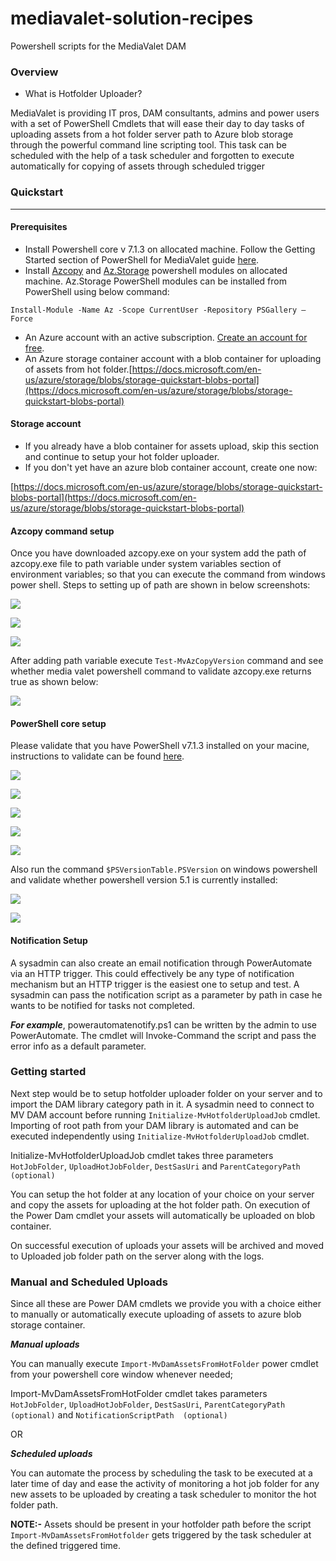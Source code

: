 # mediavalet-solution-recipes
Powershell scripts for the MediaValet DAM

### Overview
* What is Hotfolder Uploader?
  
 MediaValet is providing IT pros, DAM consultants, admins and power users with a set of PowerShell Cmdlets that will ease their day to day tasks of uploading assets from a hot folder server path to Azure blob storage through the powerful command line scripting tool.
 This task can be scheduled with the help of a task scheduler and forgotten to execute automatically for copying of assets through scheduled trigger
 

### Quickstart	
--- 
#### Prerequisites
*	Install Powershell core v 7.1.3 on allocated machine. Follow the Getting Started section of PowerShell for MediaValet guide [here](https://powershell.mediavalet.com/).
*	Install [Azcopy](https://docs.microsoft.com/en-us/azure/storage/common/storage-use-azcopy-v10) and [Az.Storage](https://docs.microsoft.com/en-us/powershell/azure/install-az-ps?view=azps-6.2.1) powershell modules on allocated machine.
Az.Storage PowerShell modules can be installed from PowerShell using below command:
```
Install-Module -Name Az -Scope CurrentUser -Repository PSGallery –Force
```
*	An Azure account with an active subscription. [Create an account for free](https://azure.microsoft.com/free/?WT.mc_id=A261C142F).
*	An Azure storage container account with a blob container for uploading of assets from hot folder.[https://docs.microsoft.com/en-us/azure/storage/blobs/storage-quickstart-blobs-portal](https://docs.microsoft.com/en-us/azure/storage/blobs/storage-quickstart-blobs-portal)

#### Storage account
*	If you already have a blob container for assets upload, skip this section and continue to setup your hot folder uploader.
*	If you don't yet have an azure blob container account, create one now: 

[https://docs.microsoft.com/en-us/azure/storage/blobs/storage-quickstart-blobs-portal](https://docs.microsoft.com/en-us/azure/storage/blobs/storage-quickstart-blobs-portal)

#### Azcopy command setup
Once you have downloaded azcopy.exe on your system add the path of azcopy.exe file to path variable under system variables section of environment variables; so that you can execute the command from windows power shell.
Steps to setting up of path are shown in below screenshots:

![](/mediavalet-solution-recipes/assets/images/azcopy1.png)

![](/mediavalet-solution-recipes/assets/images/azcopy4.png)

![](/mediavalet-solution-recipes/assets/images/azcopy2.png)	

After adding path variable execute `Test-MvAzCopyVersion` command and see whether media valet powershell command to validate azcopy.exe returns true as shown below:

![](/mediavalet-solution-recipes/assets/images/azcopy3.png)

#### PowerShell core setup	
Please validate that you have PowerShell v7.1.3 installed on your macine, instructions to validate can be found [here](https://powershell.mediavalet.com/).

![](/mediavalet-solution-recipes/assets/images/powershell1.png)

![](/mediavalet-solution-recipes/assets/images/powershell2.png)		

![](/mediavalet-solution-recipes/assets/images/powershell3.png)

![](/mediavalet-solution-recipes/assets/images/powershell4.png)		

![](/mediavalet-solution-recipes/assets/images/powershell5.png)

Also run the command `$PSVersionTable.PSVersion` on windows powershell and validate whether powershell version 5.1 is currently installed:

![](/mediavalet-solution-recipes/assets/images/powershell6.png)

![](/mediavalet-solution-recipes/assets/images/powershell7.png)

#### Notification Setup
A sysadmin can also create an email notification through PowerAutomate via an HTTP trigger. This could effectively be any type of notification mechanism but an HTTP trigger is the easiest one to setup and test. A sysadmin can pass the notification script as a parameter by path in case he wants to be notified for tasks not completed.

***For example***, powerautomatenotify.ps1 can be written by the admin to use PowerAutomate. The cmdlet will Invoke-Command the script and pass the error info as a default parameter.

### Getting started
Next step would be to setup hotfolder uploader folder on your server and to import the DAM library category path in it. A sysadmin need to connect to MV DAM account before running `Initialize-MvHotfolderUploadJob` cmdlet. Importing of root path from your DAM library is automated and can be executed independently using `Initialize-MvHotfolderUploadJob` cmdlet.

Initialize-MvHotfolderUploadJob cmdlet takes three parameters `HotJobFolder`, `UploadHotJobFolder`, `DestSasUri` and `ParentCategoryPath (optional)`

You can setup the hot folder at any location of your choice on your server and copy the assets for uploading at the hot folder path. On execution of the Power Dam cmdlet your assets will automatically be uploaded on blob container. 

On successful execution of uploads your assets will be archived and moved to Uploaded job folder path on the server along with the logs.


### Manual and Scheduled Uploads
Since all these are Power DAM cmdlets we provide you with a choice either to manually or automatically execute uploading of assets to azure blob storage container. 

***Manual uploads***

You can manually execute `Import-MvDamAssetsFromHotFolder` power cmdlet from your powershell core window whenever needed; 

Import-MvDamAssetsFromHotFolder cmdlet takes parameters `HotJobFolder`, `UploadHotJobFolder`, `DestSasUri`, `ParentCategoryPath (optional)` and  `NotificationScriptPath  (optional)`

OR

***Scheduled uploads***

You can automate the process by scheduling the task to be executed at a later time of day and ease the activity of monitoring a hot job folder for any new assets to be uploaded by creating a task scheduler to monitor the hot folder path.

**NOTE:-** Assets should be present in your hotfolder path before the script `Import-MvDamAssetsFromHotfolder` gets triggered by the task scheduler at the defined triggered time.
